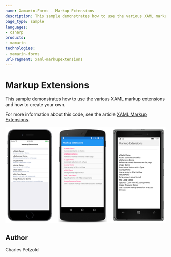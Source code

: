 ```yaml
---
name: Xamarin.Forms - Markup Extensions
description: This sample demonstrates how to use the various XAML markup extensions and how to create your own.
page_type: sample
languages:
- csharp
products:
- xamarin
technologies:
- xamarin-forms
urlFragment: xaml-markupextensions
---
```

# Markup Extensions

This sample demonstrates how to use the various XAML markup extensions and how to create your own.

For more information about this code, see the article [XAML Markup Extensions](https://developer.xamarin.com/guides/xamarin-forms/xaml/markup-extensions/).

![Markup Extensions application screenshot](Screenshots/01MainPage-Large.png "Markup Extensions application screenshot")

## Author

Charles Petzold
